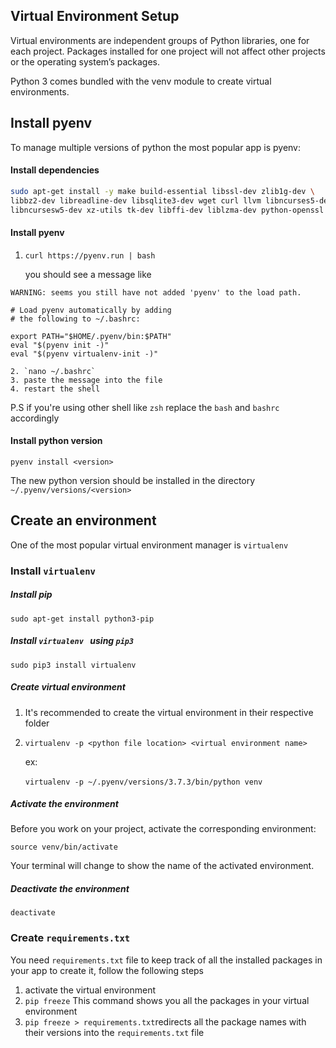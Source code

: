 ## Virtual Environment Setup

Virtual environments are independent groups of Python libraries, one for each project. Packages installed for one project will not affect other projects or the operating system’s packages.

Python 3 comes bundled with the venv module to create virtual environments.

## Install pyenv

To manage multiple versions of python the most popular app is pyenv:

#### Install dependencies

```bash
sudo apt-get install -y make build-essential libssl-dev zlib1g-dev \
libbz2-dev libreadline-dev libsqlite3-dev wget curl llvm libncurses5-dev \
libncursesw5-dev xz-utils tk-dev libffi-dev liblzma-dev python-openssl
```

#### Install pyenv

1. `curl https://pyenv.run | bash`

   you should see a message like

```shell
WARNING: seems you still have not added 'pyenv' to the load path.

# Load pyenv automatically by adding
# the following to ~/.bashrc:

export PATH="$HOME/.pyenv/bin:$PATH"
eval "$(pyenv init -)"
eval "$(pyenv virtualenv-init -)"
```

	2. `nano ~/.bashrc`
 	3. paste the message into the file
 	4. restart the shell

P.S if you're using other shell like `zsh` replace the `bash` and `bashrc` accordingly

#### Install python version 

`pyenv install <version>`

The new python version should be installed in the directory `~/.pyenv/versions/<version>`

## Create an environment
One of the most popular virtual environment manager is `virtualenv`

### Install `virtualenv`

##### Install pip

```shell
sudo apt-get install python3-pip
```

##### Install `virtualenv ` using `pip3`

`sudo pip3 install virtualenv`

##### Create virtual environment

1. It's recommended to create the virtual environment in their respective folder

2. `virtualenv -p <python file location> <virtual environment name>`

    ex:

   ​	`virtualenv -p ~/.pyenv/versions/3.7.3/bin/python venv`

##### Activate the environment
Before you work on your project, activate the corresponding environment:

```shell
source venv/bin/activate
```
Your terminal will change to show the name of the activated environment.

##### Deactivate the environment

`deactivate`

### Create `requirements.txt`

You need `requirements.txt` file to keep track of all the installed packages in your app to create it, follow the following steps

1. activate the virtual environment
2. `pip freeze` This command shows you all the packages in your virtual environment
3. `pip freeze > requirements.txt`redirects all the package names with their versions into the `requirements.txt` file